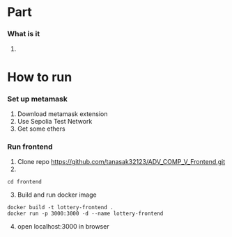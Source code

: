 # Part 
### What is it 
1. 
# How to run 
### Set up metamask 
1. Download metamask extension 
2. Use Sepolia Test Network
3. Get some ethers 
### Run frontend 
1. Clone repo https://github.com/tanasak32123/ADV_COMP_V_Frontend.git 
2. 
```
cd frontend
```

3. Build and run docker image
```
docker build -t lottery-frontend .
docker run -p 3000:3000 -d --name lottery-frontend 
```
4. open localhost:3000 in browser 

